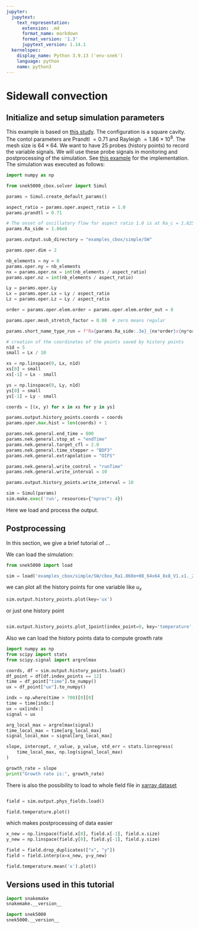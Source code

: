 ```yaml
---
jupyter:
  jupytext:
    text_representation:
      extension: .md
      format_name: markdown
      format_version: '1.3'
      jupytext_version: 1.14.1
  kernelspec:
    display_name: Python 3.9.13 ('env-snek')
    language: python
    name: python3
---
```


<!-- #region tags=[] -->
# Sidewall convection

<!-- #endregion -->

## Initialize and setup simulation parameters


This example is based on [this study](https://www.cambridge.org/core/journals/journal-of-fluid-mechanics/article/abs/from-onset-of-unsteadiness-to-chaos-in-a-differentially-heated-square-cavity/617F4CB2C23DD74C3D0CB872AE7C0045). The configuration is a square cavity. The contol parameters are Prandtl $= 0.71$ and Rayleigh $= 1.86 \times 10^{8}$. The mesh size is $64 \times 64$. We want to have $25$ probes (history points) to record the variable signals. We will use these probe signals in monitoring and postprocessing of the simulation. See [this example](https://github.com/snek5000/snek5000-cbox/blob/gh-actions/doc/examples/run_side_short.py) for the implementation. The simulation was executed as follows:

```py
import numpy as np

from snek5000_cbox.solver import Simul

params = Simul.create_default_params()

aspect_ratio = params.oper.aspect_ratio = 1.0
params.prandtl = 0.71

# The onset of oscillatory flow for aspect ratio 1.0 is at Ra_c = 1.825e8
params.Ra_side = 1.86e8

params.output.sub_directory = "examples_cbox/simple/SW"

params.oper.dim = 2

nb_elements = ny = 8
params.oper.ny = nb_elements
nx = params.oper.nx = int(nb_elements / aspect_ratio)
params.oper.nz = int(nb_elements / aspect_ratio)

Ly = params.oper.Ly
Lx = params.oper.Lx = Ly / aspect_ratio
Lz = params.oper.Lz = Ly / aspect_ratio

order = params.oper.elem.order = params.oper.elem.order_out = 8

params.oper.mesh_stretch_factor = 0.08  # zero means regular

params.short_name_type_run = f"Ra{params.Ra_side:.3e}_{nx*order}x{ny*order}"

# creation of the coordinates of the points saved by history points
n1d = 5
small = Lx / 10

xs = np.linspace(0, Lx, n1d)
xs[0] = small
xs[-1] = Lx - small

ys = np.linspace(0, Ly, n1d)
ys[0] = small
ys[-1] = Ly - small

coords = [(x, y) for x in xs for y in ys]

params.output.history_points.coords = coords
params.oper.max.hist = len(coords) + 1

params.nek.general.end_time = 800
params.nek.general.stop_at = "endTime"
params.nek.general.target_cfl = 2.0
params.nek.general.time_stepper = "BDF3"
params.nek.general.extrapolation = "OIFS"

params.nek.general.write_control = "runTime"
params.nek.general.write_interval = 10

params.output.history_points.write_interval = 10

sim = Simul(params)
sim.make.exec('run', resources={"nproc": 4})
```

Here we load and process the output.


## Postprocessing


In this section, we give a brief tutorial of ...

We can load the simulation:

```python
from snek5000 import load

sim = load('examples_cbox/simple/SW/cbox_Ra1.860e+08_64x64_8x8_V1.x1._2022-10-19_14-08-46')
```

we can plot all the history points for one variable like $u_x$

```python
sim.output.history_points.plot(key='ux')

```

or just one history point

```python

sim.output.history_points.plot_1point(index_point=0, key='temperature', tmin=600, tmax=800)

```

Also we can load the history points data to compute growth rate

```python
import numpy as np
from scipy import stats
from scipy.signal import argrelmax

coords, df = sim.output.history_points.load()
df_point = df[df.index_points == 12]
time = df_point["time"].to_numpy()
ux = df_point["ux"].to_numpy()

indx = np.where(time > 700)[0][0]
time = time[indx:]
ux = ux[indx:]
signal = ux

arg_local_max = argrelmax(signal)
time_local_max = time[arg_local_max]
signal_local_max = signal[arg_local_max]

slope, intercept, r_value, p_value, std_err = stats.linregress(
    time_local_max, np.log(signal_local_max)
)

growth_rate = slope
print("Growth rate is:", growth_rate)
```

There is also the possibility to load to whole field file in [xarray dataset](https://docs.xarray.dev/en/stable/index.html)

```python

field = sim.output.phys_fields.load()

field.temperature.plot()
```

which makes postprocessing of data easier

```python
x_new = np.linspace(field.x[0], field.x[-1], field.x.size)
y_new = np.linspace(field.y[0], field.y[-1], field.y.size)

field = field.drop_duplicates(["x", "y"])
field = field.interp(x=x_new, y=y_new)

field.temperature.mean('x').plot()
```

## Versions used in this tutorial

```python
import snakemake
snakemake.__version__
```

```python
import snek5000
snek5000.__version__
```
